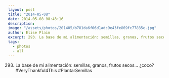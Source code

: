 ```yaml
---
layout: post
title: "2014-05-08"
date: 2014-05-08 08:43:16
description: 
image: "/assets/photos/201405/b781da6f06d1adc9e43fe869fc77835c.jpg"
author: Elise Plain
excerpt: 293. La base de mi alimentación: semillas, granos, frutos secos... ¿coco? #VeryThankful4This #PlantarSemillas
tags: 
  - photos
  - all
---
```


293. La base de mi alimentación: semillas, granos, frutos secos... ¿coco? #VeryThankful4This #PlantarSemillas
<p></p>
